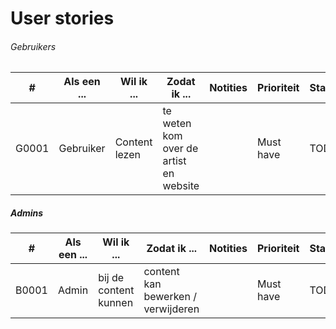 # User stories


###### Gebruikers
| # | Als een ... | Wil ik ... | Zodat ik ... | Notities | Prioriteit | Status |
| ------ | ------ | ------ | ------ | ------ | ------ | ------ |
| G0001 | Gebruiker | Content lezen | te weten kom over de artist en website | | Must have | TODO |


##### Admins
| # | Als een ... | Wil ik ... | Zodat ik ... | Notities | Prioriteit | Status |
| ------ | ------ | ------ | ------ | ------ | ------ | ------ |
| B0001 | Admin | bij de content kunnen| content kan bewerken / verwijderen | | Must have | TODO |




